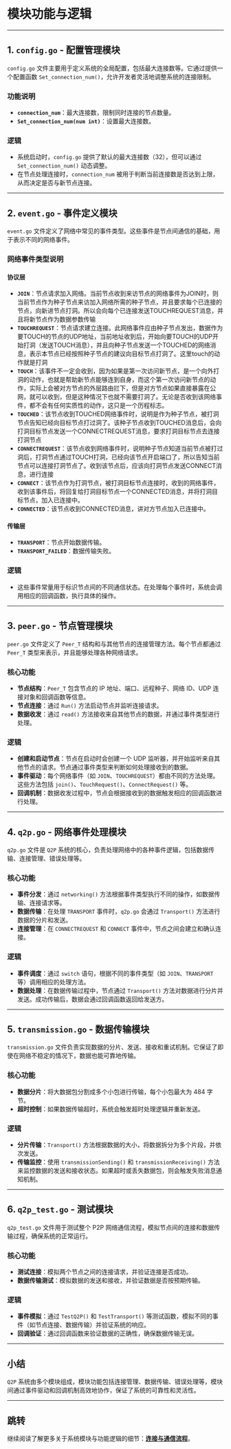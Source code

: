 # 模块功能与逻辑

---

## 1. `config.go` - 配置管理模块

`config.go` 文件主要用于定义系统的全局配置，包括最大连接数等。它通过提供一个配置函数 `Set_connection_num()`，允许开发者灵活地调整系统的连接限制。

### 功能说明
- **`connection_num`**：最大连接数，限制同时连接的节点数量。
- **`Set_connection_num(num int)`**：设置最大连接数。

### 逻辑
- 系统启动时，`config.go` 提供了默认的最大连接数（32），但可以通过 `Set_connection_num()` 动态调整。
- 在节点处理连接时，`connection_num` 被用于判断当前连接数是否达到上限，从而决定是否与新节点连接。

---

## 2. `event.go` - 事件定义模块

`event.go` 文件定义了网络中常见的事件类型。这些事件是节点间通信的基础，用于表示不同的网络事件。

### 网络事件类型说明
#### 协议层
- **`JOIN`**：节点请求加入网络。当前节点收到来访节点的网络事件为JOIN时，则当前节点作为种子节点来访加入网络所需的种子节点，并且要求每个已连接的节点，向新进节点打洞。所以会向每个已连接发送TOUCHREQUEST消息，并且将新节点作为数据参数传输
- **`TOUCHREQUEST`**：节点请求建立连接。此网络事件应由种子节点发出，数据作为要TOUCH的节点的UDP地址，当前地址收到后，开始向要TOUCH的UDP开始打洞（发送TOUCH消息），并且向种子节点发送一个TOUCHED的网络消息，表示本节点已经按照种子节点的建议向目标节点打洞了。这里touch的动作就是打洞
- **`TOUCH`**：该事件不一定会收到，因为如果是第一次访问新节点，是一个向外打洞的动作，也就是帮助新节点能够连到自身，而这个第一次访问新节点的动作，实际上会被对方节点的外层路由拦下，但是对方节点如果直接暴露在公网，就可以收到，但是这种情况下也就不需要打洞了。无论是否收到该网络事件，都不会有任何实质性的动作，这只是一个历程标志。
- **`TOUCHED`**：该节点收到TOUCHED网络事件时，说明是作为种子节点，被打洞节点告知已经向目标节点打过洞了。该种子节点收到TOUCHED消息后，会向打洞目标节点发送一个CONNECTREQUEST消息，要求打洞目标节点去连接打洞节点
- **`CONNECTREQUEST`**：该节点收到网络事件时，说明种子节点知道当前节点被打过洞后，打洞节点通过TOUCH打洞，已经向该节点开启端口了，所以告知当前节点可以连接打洞节点了。收到该节点后，应该向打洞节点发送CONNECT消息，进行连接
- **`CONNECT`**：该节点作为打洞节点，被打洞目标节点连接时，收到的网络事件，收到该事件后，将回复给打洞目标节点一个CONNECTED消息，并将打洞目标节点，加入已连接中。
- **`CONNECTED`**：该节点收到CONNECTED消息，讲对方节点加入已连接中。


#### 传输层
- **`TRANSPORT`**：节点开始数据传输。
- **`TRANSPORT_FAILED`**：数据传输失败。
  

### 逻辑
- 这些事件常量用于标识节点间的不同通信状态。在处理每个事件时，系统会调用相应的回调函数，执行具体的操作。

---

## 3. `peer.go` - 节点管理模块

`peer.go` 文件定义了 `Peer_T` 结构和与其他节点的连接管理方法。每个节点都通过 `Peer_T` 类型来表示，并且能够处理各种网络请求。

### 核心功能
- **节点结构**：`Peer_T` 包含节点的 IP 地址、端口、远程种子、网络 ID、UDP 连接对象和回调函数等信息。
- **节点连接**：通过 `Run()` 方法启动节点并监听连接请求。
- **数据收发**：通过 `read()` 方法接收来自其他节点的数据，并通过事件类型进行处理。

### 逻辑
- **创建和启动节点**：节点在启动时会创建一个 UDP 监听器，并开始监听来自其他节点的请求。节点通过事件类型来判断如何处理接收到的数据。
- **事件驱动**：每个网络事件（如 `JOIN`、`TOUCHREQUEST`）都由不同的方法处理。这些方法包括 `join()`、`TouchRequest()`、`ConnectRequest()` 等。
- **回调机制**：数据收发过程中，节点会根据接收到的数据触发相应的回调函数进行处理。

---

## 4. `q2p.go` - 网络事件处理模块

`q2p.go` 文件是 `Q2P` 系统的核心，负责处理网络中的各种事件逻辑，包括数据传输、连接管理、错误处理等。

### 核心功能
- **事件分发**：通过 `networking()` 方法根据事件类型执行不同的操作，如数据传输、连接请求等。
- **数据传输**：在处理 `TRANSPORT` 事件时，`q2p.go` 会通过 `Transport()` 方法进行数据的分片和发送。
- **连接管理**：在 `CONNECTREQUEST` 和 `CONNECT` 事件中，节点之间会建立和确认连接。

### 逻辑
- **事件调度**：通过 `switch` 语句，根据不同的事件类型（如 `JOIN`、`TRANSPORT` 等）调用相应的处理方法。
- **数据处理**：在数据传输过程中，节点通过 `Transport()` 方法对数据进行分片并发送。成功传输后，数据会通过回调函数返回给发送方。

---

## 5. `transmission.go` - 数据传输模块

`transmission.go` 文件负责实现数据的分片、发送、接收和重试机制。它保证了即使在网络不稳定的情况下，数据也能可靠地传输。

### 核心功能
- **数据分片**：将大数据包分割成多个小包进行传输，每个小包最大为 484 字节。
- **超时控制**：如果数据传输超时，系统会触发超时处理逻辑并重新发送。

### 逻辑
- **分片传输**：`Transport()` 方法根据数据的大小，将数据拆分为多个片段，并依次发送。
- **传输监控**：使用 `transmissionSending()` 和 `transmissionReceiving()` 方法来监控数据的发送和接收状态。如果超时或丢失数据包，则会触发失败消息通知机制。

---

## 6. `q2p_test.go` - 测试模块

`q2p_test.go` 文件用于测试整个 P2P 网络通信流程，模拟节点间的连接和数据传输过程，确保系统的正常运行。

### 核心功能
- **测试连接**：模拟两个节点之间的连接请求，并验证连接是否成功。
- **数据传输测试**：模拟数据的发送和接收，并验证数据是否按预期传输。

### 逻辑
- **事件模拟**：通过 `TestQ2P()` 和 `TestTransport()` 等测试函数，模拟不同的事件（如节点连接、数据传输）并验证系统的响应。
- **回调验证**：通过回调函数来验证数据的正确性，确保数据传输无误。

---

## 小结

`Q2P` 系统由多个模块组成，模块功能包括连接管理、数据传输、错误处理等，模块间通过事件驱动和回调机制高效地协作，保证了系统的可靠性和灵活性。

---

## 跳转

继续阅读了解更多关于系统模块与功能逻辑的细节：[**连接与通信流程**](04_connection_and_communication.md)。

